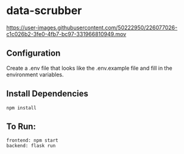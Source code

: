 # data-scrubber

https://user-images.githubusercontent.com/50222950/226077026-c1c026b2-3fe0-4fb7-bc97-331966810949.mov

## Configuration 
Create a .env file that looks like the .env.example file and fill in the environment variables. 

## Install Dependencies 
`npm install`

## To Run:
    frontend: npm start
    backend: flask run



